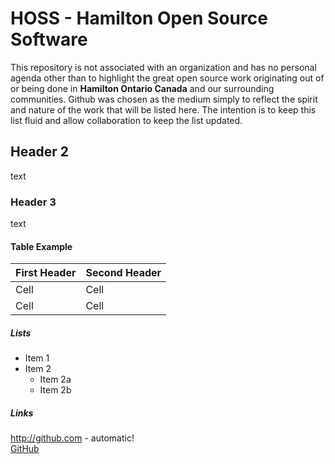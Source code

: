# HOSS - Hamilton Open Source Software
This repository is not associated with an organization and has no personal agenda other than to highlight the great open source work originating out of or being done in **Hamilton Ontario Canada** and our surrounding communities. Github was chosen as the medium simply to reflect the spirit and nature of the work that will be listed here. The intention is to keep this list fluid and allow collaboration to keep the list updated.

## Header 2
text

### Header 3 
text


#### Table Example

First Header | Second Header
------------ | -------------
Cell | Cell
Cell | Cell


##### Lists
* Item 1
* Item 2
  * Item 2a
  * Item 2b

##### Links
http://github.com - automatic!  
[GitHub](http://github.com)
